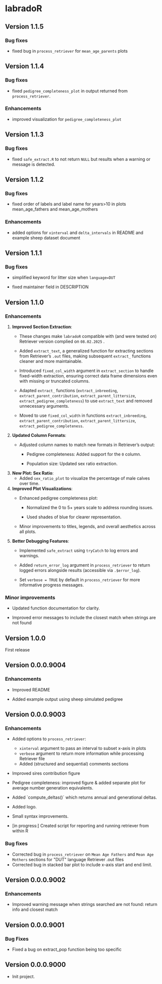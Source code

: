 # labradoR

## Version 1.1.5
### Bug fixes
- fixed bug in `process_retriever` for `mean_age_parents` plots

## Version 1.1.4
### Bug fixes
- fixed `pedigree_completeness_plot` in output returned from `process_retriever`.

### Enhancements
- improved visualization for `pedigree_completeness_plot`

## Version 1.1.3
### Bug fixes
- fixed `safe_extract.R` to not return `NULL` but results when a warning or message is detected.

## Version 1.1.2

### Bug fixes

- fixed order of labels and label name for years>10 in plots mean_age_fathers and mean_age_mothers

### Enhancements
- added options for `xinterval` and `delta_intervals` in README and example sheep dataset document

## Version 1.1.1

### Bug fixes

-   simplified keyword for litter size when `language=DUT`

-   fixed maintainer field in DESCRIPTION

## Version 1.1.0

### Enhancements

1.  **Improved Section Extraction**:
    -   These changes make `labradoR` compatible with (and were tested on) Retriever version complied on `08.02.2025` .

    -   Added `extract_text`, a generalized function for extracting sections from Retriever’s `.out` files, making subsequent `extract_` functions cleaner and more maintainable.

    -   Introduced `fixed_col_width` argument in `extract_section` to handle fixed-width extraction, ensuring correct data frame dimensions even with missing or truncated columns.

    -   Adapted `extract_` functions (`extract_inbreeding`, `extract_parent_contribution`, `extract_parent_littersize`, `extract_pedigree_completeness`) to use `extract_text` and removed unnecessary arguments.

    -   Moved to use `fixed_col_width` in functions `extract_inbreeding`, `extract_parent_contribution`, `extract_parent_littersize`, `extract_pedigree_completeness`.
2.  **Updated Column Formats**:
    -   Adjusted column names to match new formats in Retriever’s output:

        -   Pedigree completeness: Added support for the `0` column.

        -   Population size: Updated sex ratio extraction.
3.  **New Plot: Sex Ratio**:
    -   Added `sex_ratio_plot` to visualize the percentage of male calves over time.
4.  **Improved Plot Visualizations**:
    -   Enhanced pedigree completeness plot:

        -   Normalized the 0 to 5+ years scale to address rounding issues.

        -   Used shades of blue for clearer representation.

    -   Minor improvements to titles, legends, and overall aesthetics across all plots.
5.  **Better Debugging Features**:
    -   Implemented `safe_extract` using `tryCatch` to log errors and warnings.

    -   Added `return_error_log` argument in `process_retriever` to return logged errors alongside results (accessible via `.$error_log`).

    -   Set `verbose = TRUE` by default in `process_retriever` for more informative progress messages.

### Minor improvements

-   Updated function documentation for clarity.

-   Improved error messages to include the closest match when strings are not found

## Version 1.0.0

First release

## Version 0.0.0.9004

### Enhancements

-   Improved README

-   Added example output using sheep simulated pedigree

## Version 0.0.0.9003

### Enhancements

-   Added options to `process_retriever`:

    -   `xinterval` argument to pass an interval to subset x-axis in plots
    -   `verbose` argument to return more information while processing Retriever file
    -   Added (structured and sequential) comments sections

-   Improved sires contribution figure

-   Pedigree completeness: improved figure & added separate plot for average number generation equivalents.

-   Added \`compute_deltas()\` which returns annual and generational deltas.

-   Added logo.

-   Small syntax improvements.

-   [in progress:] Created script for reporting and running retriever from within R

### Bug fixes

-   Corrected bug in `process_retriever` on `Mean Age Fathers` and `Mean Age Mothers` sections for "DUT" language Retriever .out files
-   Corrected bug in stacked bar plot to include x-axis start and end limit.

## Version 0.0.0.9002

### Enhancements

-   Improved warning message when strings searched are not found: return info and closest match

## Version 0.0.0.9001

### Bug Fixes

-   Fixed a bug on extract_pop function being too specific

## Version 0.0.0.9000

-   Init project.
